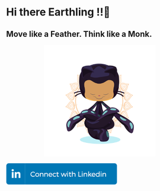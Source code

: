 # Hi there Earthling !!👋
## Move like a Feather. Think like a Monk.
<p align="center">
  <img src = "https://github.com/shaktisingh96/shaktisingh96/blob/main/Image/yogitocat.png" width=300>
</p>
<img src="https://github.com/shaktisingh96/shaktisingh96/blob/main/Image/linkedin_connect_button.png" width="300">

